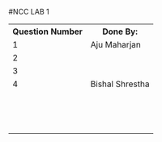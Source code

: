 #NCC LAB 1

<table>
    <tr>
        <th>Question Number</th>
        <th>Done By:</th>
    </tr>
    <tr>
        <td>1</td>
        <td>Aju Maharjan</td>
    </tr>
    <tr>
        <td>2</td>
        <td></td>
    </tr>
    <tr>
        <td>3</td>
        <td></td>
    </tr>
    <tr>
        <td>4</td>
        <td>Bishal Shrestha</td>
    </tr>
    <tr>
        <td></td>
        <td></td>
    </tr>
    <tr>
        <td></td>
        <td></td>
    </tr>
    <tr>
        <td></td>
        <td></td>
    </tr>
    <tr>
        <td></td>
        <td></td>
    </tr>
    <tr>
        <td></td>
        <td></td>
    </tr>
    <tr>
        <td></td>
        <td></td>
    </tr>
    <tr>
        <td></td>
        <td></td>
    </tr>
    <tr>
        <td></td>
        <td></td>
    </tr>
    <tr>
        <td></td>
        <td></td>
    </tr>
    <tr>
        <td></td>
        <td></td>
    </tr>
    <tr>
        <td></td>
        <td></td>
    </tr>
    <tr>
        <td></td>
        <td></td>
    </tr>
    <tr>
        <td></td>
        <td></td>
    </tr>
    <tr>
        <td></td>
        <td></td>
    </tr>
    
</table>